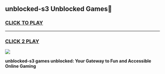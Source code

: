 
## unblocked-s3 Unblocked Games👋
<h3>
<a href="https://news.freeplayer.one?title=unblocked-s3&ref=16F">CLICK TO PLAY</a></h3>
<hr>

<h3>
<a href="https://news.freeplayer.one?title=unblocked-s3&ref=16F">CLICK 2 PLAY</a>
  
</h3>

<a href="https://news.freeplayer.one?title=unblocked-s3&ref=16F/"><img src="https://clearcache.store/games.png"></a>


**unblocked-s3 games unblocked: Your Gateway to Fun and Accessible Online Gaming**
